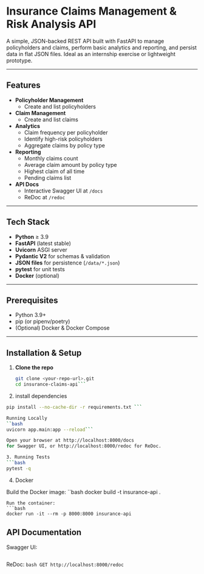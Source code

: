 # Insurance Claims Management & Risk Analysis API

A simple, JSON-backed REST API built with FastAPI to manage policyholders and claims, perform basic analytics and reporting, and persist data in flat JSON files. Ideal as an internship exercise or lightweight prototype.

---

## Features

- **Policyholder Management**  
  - Create and list policyholders  
- **Claim Management**  
  - Create and list claims  
- **Analytics**  
  - Claim frequency per policyholder  
  - Identify high-risk policyholders  
  - Aggregate claims by policy type  
- **Reporting**  
  - Monthly claims count  
  - Average claim amount by policy type  
  - Highest claim of all time  
  - Pending claims list  
- **API Docs**  
  - Interactive Swagger UI at `/docs`  
  - ReDoc at `/redoc`  

---

## Tech Stack

- **Python** ≥ 3.9  
- **FastAPI** (latest stable)  
- **Uvicorn** ASGI server  
- **Pydantic V2** for schemas & validation  
- **JSON files** for persistence (`/data/*.json`)  
- **pytest** for unit tests  
- **Docker** (optional)  

---

## Prerequisites

- Python 3.9+  
- pip (or pipenv/poetry)  
- (Optional) Docker & Docker Compose  

---

## Installation & Setup

1. **Clone the repo**  
   ```bash
   git clone <your-repo-url>.git
   cd insurance-claims-api```
   
2. install dependencies
  ```bash
  pip install --no-cache-dir -r requirements.txt ```

  Running Locally
  ``bash
  uvicorn app.main:app --reload```

  Open your browser at http://localhost:8000/docs 
  for Swagger UI, or http://localhost:8000/redoc for ReDoc.

3. Running Tests
  ```bash
  pytest -q
  ```

4. Docker

  Build the Docker image:
  ``bash
  docker build -t insurance-api .

  ```
  Run the container:
  ```bash
  docker run -it --rm -p 8000:8000 insurance-api
  ```


## API Documentation
Swagger UI:
```bash GET http://localhost:8000/docs
```
ReDoc:
```bash GET http://localhost:8000/redoc```